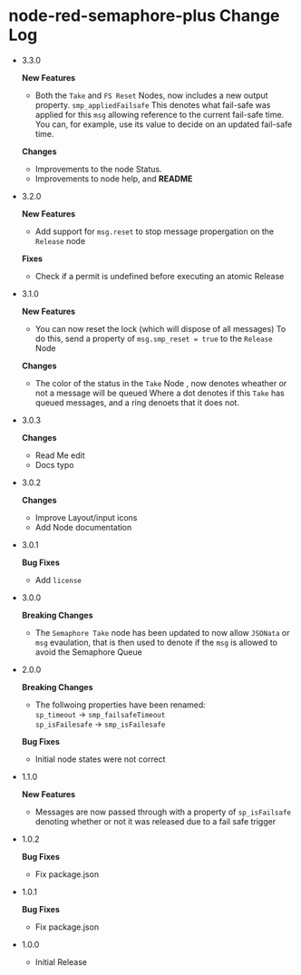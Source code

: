 # node-red-semaphore-plus Change Log

- 3.3.0
      
   **New Features**
  
    - Both the `Take` and `FS Reset` Nodes, now includes a new output property.
      `smp_appliedFailsafe` This denotes what fail-safe was applied for this `msg` allowing reference to the current fail-safe time.
      You can, for example, use its value to decide on an updated fail-safe time.


   **Changes**

    - Improvements to the node Status.
    - Improvements to node help, and **README**


- 3.2.0
      
   **New Features**
  
    - Add support for `msg.reset` to stop message propergation on the `Release` node

  **Fixes**
  
    - Check if a permit is undefined before executing an atomic Release

- 3.1.0
      
   **New Features**
  
    - You can now reset the lock (which will dispose of all messages)
      To do this, send a property of `msg.smp_reset = true` to the `Release` Node

   **Changes**

    - The color of the status in the `Take` Node , now denotes wheather or not a message will be queued 
      Where a dot denotes if this `Take` has queued messages, and a ring denoets that it does not. 


- 3.0.3
      
   **Changes**
  
    - Read Me edit
    - Docs typo

- 3.0.2
      
   **Changes**
  
    - Improve Layout/input icons
    - Add Node documentation 

- 3.0.1
      
   **Bug Fixes**
  
    - Add `license`

- 3.0.0
      
   **Breaking Changes**
  
    - The `Semaphore Take` node has been updated to now allow `JSONata` or `msg` evaulation,
      that is then used to denote if the `msg` is allowed to avoid the Semaphore Queue


- 2.0.0
      
   **Breaking Changes**
  
    - The follwoing properties have been renamed:  
      `sp_timeout` -> `smp_failsafeTimeout`  
      `sp_isFailesafe` -> `smp_isFailesafe`

   **Bug Fixes**
  
    - Initial node states were not correct

- 1.1.0
      
   **New Features**
  
    - Messages are now passed through with a property of `sp_isFailsafe` denoting whether or not it was released due to a fail safe trigger 

- 1.0.2
      
   **Bug Fixes**
  
    - Fix package.json

- 1.0.1
      
   **Bug Fixes**
  
    - Fix package.json
  
  
- 1.0.0
    - Initial Release

    


